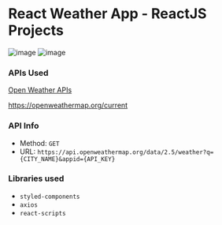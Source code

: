 # React Weather App - ReactJS Projects

![image](https://user-images.githubusercontent.com/60633026/204522226-3193bb0f-0c3b-48d1-9b42-290d27048fcf.png)
![image](https://user-images.githubusercontent.com/60633026/204522429-ac6b68dd-4bab-45ff-b6d2-b9558ca595a2.png)

### APIs Used
[Open Weather APIs](https://openweathermap.org/)

https://openweathermap.org/current

### API Info
* Method: `GET`
* URL: `https://api.openweathermap.org/data/2.5/weather?q={CITY_NAME}&appid={API_KEY}`

### Libraries used
* `styled-components`
* `axios`
* `react-scripts`
